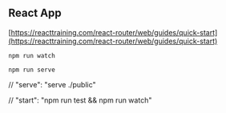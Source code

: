 ## React App

[https://reacttraining.com/react-router/web/guides/quick-start](https://reacttraining.com/react-router/web/guides/quick-start)

    npm run watch

    npm run serve


// "serve": "serve ./public"

// "start": "npm run test && npm run watch"